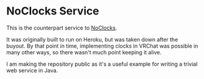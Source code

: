 NoClocks Service
================

This is the counterpart service to [NoClocks](https://github.com/hakanai/noclocks).

It was originally built to run on Heroku, but was taken down after the buyout.
By that point in time, implementing clocks in VRChat was possible in many other
ways, so there wasn't much point keeping it alive.

I am making the repository public as it's a useful example for writing a trivial web
service in Java.
